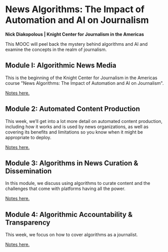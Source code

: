 # News Algorithms: The Impact of Automation and AI on Journalism
<b>Nick Diakopolous | Knight Center for Journalism in the Americas</b>

<p>This MOOC will peel back the mystery behind algorithms and AI and examine the concepts in the realm of journalism.</p>

## Module I: Algorithmic News Media

<p>This is the beginning of the Knight Center for Journalism in the Americas course "News Algorithms: The Impact of Automation and AI on Journalism".</p>

<a href=“https://github.com/AlexMahadevan/news-algorithms-notes/blob/master/week1-algorithmic-news-media.md”>Notes here.</a>

## Module 2: Automated Content Production

<p>This week, we’ll get into a lot more detail on automated content production, including how it works and is used by news organizations, as well as covering its benefits and limitations so you know when it might be appropriate to deploy.</p>

<a href=“https://github.com/AlexMahadevan/news-algorithms-notes/blob/master/week2-automated-content-production.md”>Notes here.</a>

## Module 3: Algorithms in News Curation & Dissemination

<p>In this module, we discuss using algorithms to curate content and the challenges that come with platforms having all the power.</p>

<a href=“https://github.com/AlexMahadevan/news-algorithms-notes/blob/master/week3-algorithmic-curation-%20and%20platforms.md”>Notes here.</a>

## Module 4: Algorithmic Accountability & Transparency

<p>This week, we focus on how to cover algorithms as a journalist.</p>

<a href=“https://github.com/AlexMahadevan/news-algorithms-notes/blob/master/week4-algorithmic-transparency.md”>Notes here.</a>